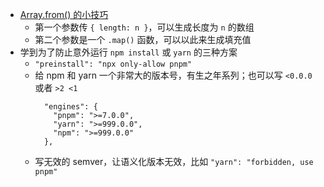 - [Array.from() 的小技巧](https://twitter.com/wesbos/status/1522604025950134272)
	- 第一个参数传 `{ length: n }`，可以生成长度为 `n` 的数组
	- 第二个参数是一个 `.map()` 函数，可以以此来生成填充值
- 学到为了防止意外运行 `npm install` 或 `yarn` 的三种方案
	- `"preinstall": "npx only-allow pnpm"`
	- 给 npm 和 yarn 一个非常大的版本号，有生之年系列；也可以写 `<0.0.0` 或者 `>2 <1`
	  ```
	    "engines": {
	      "pnpm": ">=7.0.0",
	      "yarn": ">=999.0.0",
	      "npm": ">=999.0.0"
	    },
	  ```
	- 写无效的 semver，让语义化版本无效，比如 `"yarn": "forbidden, use pnpm"`